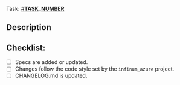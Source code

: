 Task: [#__TASK_NUMBER__](__TASK_URL__) <!-- If applicable -->

## Description
<!-- Please describe what you have changed or added -->

## Checklist:
- [ ] Specs are added or updated.
- [ ] Changes follow the code style set by the `infinum_azure` project.
- [ ] CHANGELOG.md is updated.
